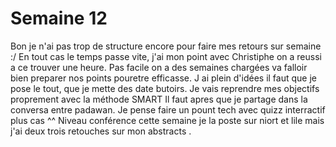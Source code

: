 # Semaine 12

Bon je n'ai pas trop de structure encore pour faire mes retours sur semaine :/
En tout cas le temps passe vite, j'ai mon point avec Christiphe on a reussi a ce trouver une heure.
Pas facile on a des semaines chargées va falloir bien preparer nos points pouretre efficasse.
J ai plein d'idées il faut que je pose le tout, que je mette des date butoirs.
Je vais reprendre mes objectifs proprement avec la méthode SMART 
Il faut apres que je partage dans la conversa entre padawan.
Je pense faire un pount tech avec quizz interractif plus cas ^^
Niveau conférence cette semaine je la poste sur niort et lile mais j'ai deux trois retouches sur mon abstracts 
.